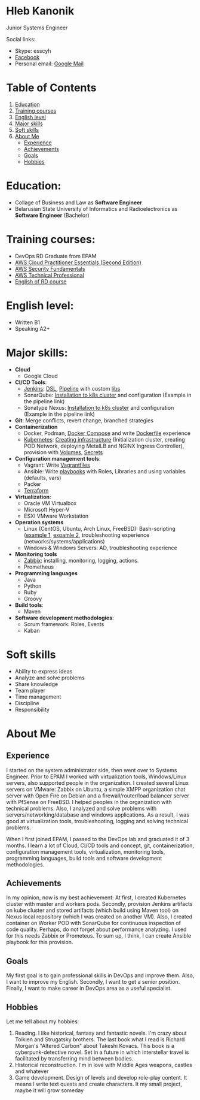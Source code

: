 Hleb Kanonik
=
Junior Systems Engineer

Social links:
- Skype: esscyh
- [Facebook](https://facebook.com/HlebKanonik)
- Personal email: [Google Mail](mailto:esscyh@gmail.com)

Table of Contents
=
1. [Education](https://github.com/Cyberglamdring/4employers#education)
2. [Training courses](https://github.com/Cyberglamdring/4employers#training-courses)
3. [English level](https://github.com/Cyberglamdring/4employers#english-level)
4. [Major skills](https://github.com/Cyberglamdring/4employers#major-skills)
5. [Soft skills](https://github.com/Cyberglamdring/4employers#soft-skills)
6. [About Me](https://github.com/Cyberglamdring/4employers#about-me)
    - [Experience](https://github.com/Cyberglamdring/4employers#experience)
    - [Achievements](https://github.com/Cyberglamdring/4employers#achievements)
    - [Goals](https://github.com/Cyberglamdring/4employers#goals)
    - [Hobbies](https://github.com/Cyberglamdring/4employers#hobbies)
    
Education:
=
- Collage of Business and Law as **Software Engineer**
- Belarusian State University of Informatics and Radioelectronics as **Software Engineer** (Bachelor) 


Training courses:
=
- DevOps RD Graduate from EPAM
- [AWS Cloud Practitioner Essentials (Second Edition)](https://www.dropbox.com/s/dkbhwx9ervuqdbt/AWS%20Cloud%20Practitioner%20Essentials%20%28Second%20Edition%29.pdf?dl=0)
- [AWS Security Fundamentals](https://www.dropbox.com/s/rou6kylw3k8iu14/AWS%20Security%20Fundamentals.pdf?dl=0)
- [AWS Technical Professional](https://www.dropbox.com/s/svqplanotakymrd/AWS%20Training%20%26%20Certification%20-%20Certicate%20of%20Completion-assessment.pdf?dl=0)
- [English of RD course](https://www.dropbox.com/s/olytr0mkzqsrlen/English%20of%20RD.pdf?dl=0)

English level:
=
- Written B1
- Speaking A2+

Major skills:
=
- **Cloud**
    - Google Cloud
- **CI/CD Tools**:
    - [Jenkins](https://github.com/Cyberglamdring/4employers/tree/master/Jenkins): [DSL](https://github.com/Cyberglamdring/4employers/blob/master/Jenkins/DSL/jobs.groovy), [Pipeline](https://github.com/Cyberglamdring/4employers/blob/master/Jenkins/Pipeline/Jenkinsfile) with custom [libs](https://github.com/Cyberglamdring/4employers/blob/master/Jenkins/Pipeline/var/pushStage.groovy)
    - SonarQube: [Installation to k8s cluster](https://github.com/Cyberglamdring/4employers/tree/master/Kubernetes/SonarQube) and configuration (Example in the pipeline link)
    - Sonatype Nexus: [Installation to k8s cluster](https://github.com/Cyberglamdring/4employers/tree/master/Kubernetes/Sonatype%20Nexus) and configuration (Example in the pipeline link)
- **Git**: Merge conflicts, revert change, branched strategies
- **Containerization**
    - Docker, Podman, [Docker Compose](https://github.com/Cyberglamdring/docker/tree/master/Day3/docker-compose) and write [Dockerfile](https://github.com/Cyberglamdring/4employers/tree/master/Docker/Dockerfiles) experience 
    - [Kubernetes](https://github.com/Cyberglamdring/4employers/tree/master/Kubernetes): [Creating infrastructure](https://github.com/Cyberglamdring/4employers/blob/master/Kubernetes/k8s-create-cluster.sh) (Initialization cluster, creating POD Network, deploying MetalLB and NGINX Ingress Controller), provision with [Volumes](https://github.com/Cyberglamdring/4employers/tree/master/Kubernetes/Volumes), [Secrets](https://github.com/Cyberglamdring/4employers/tree/master/Kubernetes/Secrets)
- **Configuration management tools**: 
    - Vagrant: Write [Vagrantfiles](https://github.com/Cyberglamdring/zabbix/blob/master/day02/Vagrantfile)
    - Ansible: Write [playbooks](https://github.com/Cyberglamdring/ansible/tree/master/Day04) with Roles, Libraries and using variables (defaults, vars)
    - Packer
    - [Terraform](https://github.com/Cyberglamdring/4employers/tree/master/Configuration%20management%20tools/Terraform)
- **Virtualization**:
    - Oracle VM Virtualbox
    - Microsoft Hyper-V
    - ESXI VMware Workstation
- **Operation systems**
    - Linux (CentOS, Ubuntu, Arch Linux, FreeBSD): Bash-scripting ([example 1](https://github.com/Cyberglamdring/zabbix/tree/master/day02/scripts), [expamle 2](https://github.com/Cyberglamdring/4employers/tree/master/Kubernetes/2-node%20cluster/scripts), troubleshooting experience (networks/systems/applications)
    - Windows & Windows Servers: AD, troubleshooting experience
- **Monitoring tools**
    - [Zabbix](https://github.com/Cyberglamdring/zabbix): installing, monitoring, logging, actions.
    - Prometheus
- **Programming languages**
    - Java
    - Python
    - Ruby
    - Groovy
- **Build tools**:
    - Maven
- **Software development methodologies**:
    - Scrum framework: Roles, Events 
    - Kaban

Soft skills
=
- Ability to express ideas
- Analyze and solve problems
- Share knowledge
- Team player
- Time management
- Discipline
- Responsibility

About Me
=
Experience
-
I started on the system administrator side, then went over to Systems Engineer. Prior to EPAM I worked with virtualization tools, Windows/Linux servers, also supported people in the organization. 
I created several Linux servers on VMware: Zabbix on Ubuntu, a simple XMPP organization chat server with Open Fire on Debian and a firewall/router/load balancer server with PfSense on FreeBSD.
I helped peoples in the organization with technical problems. Also, I analyzed and solve problems with servers/networking/database and windows applications.
As a result, I was good at virtualization tools, troubleshooting, logging and solving technical problems.


When I first joined EPAM, I passed to the DevOps lab and graduated it of 3 months. I learn a lot of Cloud, CI/CD tools and concept, git, containerization, configuration management tools, virtualization, monitoring tools, programming languages, build tools and software development methodologies.

Achievements
-
In my opinion, now is my best achievement: At first, I created Kubernetes cluster with master and workers pods. Secondly, provision Jenkins artifacts on kube cluster and stored artifacts (which build using Maven tool) on Nexus local repository (which I was created on another VM). Also, I created container on Worker POD with SonarQube for continuous inspection of code quality. Perhaps, do not forget about performance analyzing. I used for this needs Zabbix or Prometeus. To sum up, I think, I can create Ansible playbook for this provision.

Goals
-
My first goal is to gain professional skills in DevOps and improve them. Also, I want to improve my English. Secondly, I want to get a senior position. Finally, I want to make career in DevOps area as a useful specialist.

Hobbies 
-
Let me tell about my hobbies:
1.	Reading. I like historical, fantasy and fantastic novels. I'm crazy about Tolkien and Strugatsky brothers. The last book what I read is Richard Morgan's "Altered Carbon" about Takeshi Kovacs. This book is a cyberpunk-detective novel. Set in a future in which interstellar travel is facilitated by transferring mind between bodies.
2.	Historical reconstruction. I'm in love with Middle Ages weapons, castles and whatever
3.	Game development. Design of levels and develop role-play content. It means I write text quests and create characters. It my small project, maybe it will grow someday
